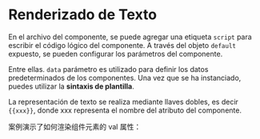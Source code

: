 <template is="exm-article">
<a href="../../publics/examples/render-text/demo.html" preview></a>
<a href="../../publics/examples/render-text/text-demo.html" main></a>
</template>

# Renderizado de Texto

En el archivo del componente, se puede agregar una etiqueta `script` para escribir el código lógico del componente. A través del objeto `default` expuesto, se pueden configurar los parámetros del componente.

Entre ellas. `data` parámetro es utilizado para definir los datos predeterminados de los componentes. Una vez que se ha instanciado, puedes utilizar la **sintaxis de plantilla**.

La representación de texto se realiza mediante llaves dobles, es decir `{{xxx}}`, donde xxx representa el nombre del atributo del componente.

案例演示了如何渲染组件元素的 val 属性：
